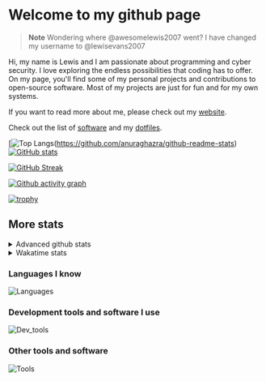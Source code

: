 # Welcome to my github page

> **Note**
> Wondering where @awesomelewis2007 went? I have changed my username to @lewisevans2007

Hi, my name is Lewis and I am passionate about programming and cyber security. I love exploring the endless possibilities that coding has to offer. On my page, you'll find some of my personal projects and contributions to open-source software. Most of my projects are just for fun and for my own systems.

If you want to read more about me, please check out my [website](https://lewisevans2007.github.io/).

Check out the list of [software](https://github.com/lewisevans2007/lewisevans2007/blob/master/software.md) and my [dotfiles](https://github.com/lewisevans2007/dotfiles).

[![Top Langs](https://github-readme-stats.vercel.app/api/top-langs/?username=lewisevans2007&hide=html,css,jupyter%20notebook&langs_count=10&layout=donut&theme=transparent&exclude_repo=GPT-code-repository,Obsidian_vault,Apple-PowerManagement,Apple-Security,CMake,qemu,swift,tcpdump,xnu)(https://github.com/anuraghazra/github-readme-stats) 
[![GitHub stats](https://github-readme-stats.vercel.app/api?username=lewisevans2007&show_icons=true&theme=transparent)](https://github.com/anuraghazra/github-readme-stats)

[![GitHub Streak](https://streak-stats.demolab.com?user=lewisevans2007&theme=transparent)](https://git.io/streak-stats)

[![Github activity graph](https://github-readme-activity-graph.vercel.app/graph?username=lewisevans2007&theme=github-compact&area=true)](https://github.com/ashutosh00710/github-readme-activity-graph)

[![trophy](https://github-profile-trophy.vercel.app/?username=lewisevans2007&theme=darkhub)](https://github.com/ryo-ma/github-profile-trophy)

## More stats
<details close>
<summary>Advanced github stats</summary>
<br>
  
![Metrics](https://raw.githubusercontent.com/lewisevans2007/lewisevans2007/master/github-metrics.svg)
  
</details>

<details close>
<summary>Wakatime stats</summary>
<br>

<!--START_SECTION:waka-->

```txt
C                  3 hrs 12 mins   ██████░░░░░░░░░░░░░░░░░░░   23.35 %
Bash               1 hr 26 mins    ██▓░░░░░░░░░░░░░░░░░░░░░░   10.48 %
Makefile           1 hr 10 mins    ██░░░░░░░░░░░░░░░░░░░░░░░   08.59 %
Rust               1 hr 6 mins     ██░░░░░░░░░░░░░░░░░░░░░░░   08.12 %
Markdown           1 hr 5 mins     ██░░░░░░░░░░░░░░░░░░░░░░░   07.98 %
Docker             1 hr 5 mins     ██░░░░░░░░░░░░░░░░░░░░░░░   07.96 %
Other              46 mins         █▒░░░░░░░░░░░░░░░░░░░░░░░   05.69 %
C++                42 mins         █▒░░░░░░░░░░░░░░░░░░░░░░░   05.13 %
Assembly           38 mins         █▒░░░░░░░░░░░░░░░░░░░░░░░   04.68 %
Python             36 mins         █░░░░░░░░░░░░░░░░░░░░░░░░   04.38 %
CMake              21 mins         ▓░░░░░░░░░░░░░░░░░░░░░░░░   02.61 %
Git Config         17 mins         ▓░░░░░░░░░░░░░░░░░░░░░░░░   02.15 %
HTML               15 mins         ▒░░░░░░░░░░░░░░░░░░░░░░░░   01.89 %
Kconfig            15 mins         ▒░░░░░░░░░░░░░░░░░░░░░░░░   01.87 %
Objective-C        12 mins         ▒░░░░░░░░░░░░░░░░░░░░░░░░   01.47 %
```

<!--END_SECTION:waka-->
</details>

### Languages I know
![Languages](https://skillicons.dev/icons?i=python,cpp,cs,c,javascript,nodejs,dotnet,bash,css,html,rust)
### Development tools and software I use
![Dev_tools](https://skillicons.dev/icons?i=git,docker,github,googlecloud,vscode,visualstudio,raspberrypi,linux,powershell,replit)
### Other tools and software
![Tools](https://skillicons.dev/icons?i=blender,ps,pr,ai,xd,figma)
